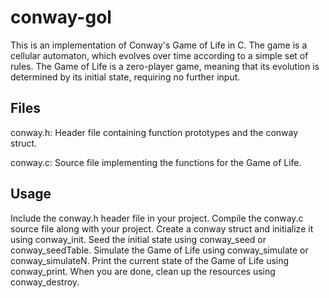 # conway-gol

This is an implementation of Conway's Game of Life in C. The game is a cellular automaton, which evolves over time according to a simple set of rules. The Game of Life is a zero-player game, meaning that its evolution is determined by its initial state, requiring no further input.

## Files

conway.h: Header file containing function prototypes and the conway struct.

conway.c: Source file implementing the functions for the Game of Life.

## Usage


Include the conway.h header file in your project. Compile the conway.c source file along with your project. Create a conway struct and initialize it using conway_init. Seed the initial state using conway_seed or conway_seedTable. Simulate the Game of Life using conway_simulate or conway_simulateN.  Print the current state of the Game of Life using conway_print. When you are done, clean up the resources using conway_destroy.